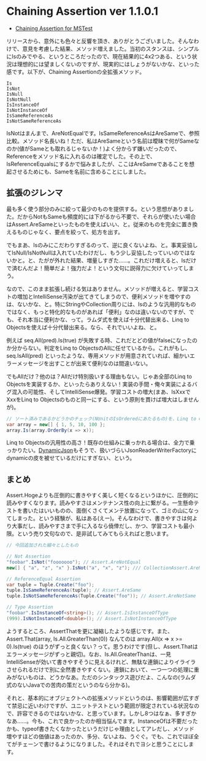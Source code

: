 # Chaining Assertion ver 1.1.0.1

* [Chaining Assertion for MSTest](http://chainingassertion.codeplex.com/ "Chaining Assertion for MSTest")

リリースから、意外にも色々と反響を頂き、ありがとうございました。そんなわけで、意見を考慮した結果、メソッド増えました。当初のスタンスは、シンプルにIsのみでやる、というところだったので、現在結果的に4x2つある、という状況は理想的には望ましくないのですが、現実的にはしょうがないかな、といった感です。以下が、Chaining Assertionの全拡張メソッド。

```text
Is
IsNot
IsNull
IsNotNull
IsInstanceOf
IsNotInstanceOf
IsSameReferenceAs
IsNotSameReferenceAs
```

IsNotはまんまで、AreNotEqualです。IsSameReferenceAsはAreSameで、参照比較。メソッド名長いね！ただ、私はAreSameという名前は曖昧で何がSameなのか(値がSameとも取れるじゃないか！)よく分からず嫌いだったので、Referenceをメソッド名に入れるのは確定でした。その上で、IsReferenceEqualsにするかで悩みましたが、ここはAreSameであることを想起させるためにも、Sameを名前に含めることにしました。

拡張のジレンマ
---
最も多く使う部分のみに絞って最少のものを提供する。という思想がありました。だからNotもSameも頻度的には下がるから不要で、それらが使いたい場合はAssert.AreSameといったものを使えばいい、と。従来のものを完全に置き換えるものじゃなく、要点を絞って、処方を出す。

でもまあ、Isのみにこだわりすぎるのって、逆に良くないよね、と。事実妥協してIsNull/IsNotNullは入れていたわけだし、もう少し妥協したっていいのではないかと。と、たがが外れた結果、増量しすぎた……。これだけ増えると、Isだけで済むんだよ！簡単だよ！強力だよ！という文句に説得力に欠けていってしまう。

なので、このまま拡張し続ける気はありません。メソッドが増えると、学習コストの増加とIntelliSense汚染が出てきてしまうので、便利メソッドを増やすのは、ないかな、と。特にStringやCollection周りには、Isのような汎用的なものではなく、もっと特化的なものがあれば「便利」なのは違いないのですが、でも、それ本当に便利かな、って。ラムダ式を使えば十分代替出来る、Linq to Objectsを使えば十分代替出来る。なら、それでいいよね、と。

例えば seq.All(pred).Is(true) が失敗する時、これだとどの値がfalseになったのか分からない。判定をLinq to ObjectsのAllに任せているから。これがもし、 seq.IsAll(pred) といったような、専用メソッドが用意されていれば、細かいエラーメッセージを出すことが出来て便利なのは間違いない。

でもAllだけ？他のは？Allだけ特別扱いする理由もない。じゃあ全部のLinq to Objectsを実装するか、といったらありえない！実装の手間・俺々実装によるバグ混入の可能性、そしてIntelliSense爆発。学習コストの増大(まあ、IsXxxでXxxをLinq to Objectsのものと同一にする、という原則を貫けば増大はしませんが)。

```csharp
// ソート済みであるかどうかのチェック(NUnitのIsOrderedにあたるもの)を、Linq to Objectsで
var array = new[] { 1, 5, 10, 100 };
array.Is(array.OrderBy(x => x));
```

Linq to Objectsの汎用性の高さ！既存の仕組みに乗っかれる場合は、全力で乗っかりたい。[DynamicJson](http://dynamicjson.codeplex.com/)もそうで、扱いづらいJsonReaderWriterFactoryにdynamicの皮を被せているだけにすぎない、という。

まとめ
---
Assert.Hogeよりも圧倒的に書きやすく美しく短くなるというほかに、圧倒的に読みやすくなります。読みやすさはメンテナンス性の向上に繋がる。一生懸命テストを書いたはいいものの、面倒くさくてメンテ放置になって、ゴミの山になってしまった。という経験が、私はある(えー)。そんなわけで、書きやすさは何より大事だし、読みやすさまで手に入るなら僥倖だし、かつ、学習コストも最小限。という売り文句なので、是非試してみてもらえればと思います。

```csharp
// 今回追加された細々としたもの

// Not Assertion
"foobar".IsNot("fooooooo"); // Assert.AreNotEqual
new[] { "a", "z", "x" }.IsNot("a", "x", "z"); /// CollectionAssert.AreNotEqual

// ReferenceEqual Assertion
var tuple = Tuple.Create("foo");
tuple.IsSameReferenceAs(tuple); // Assert.AreSame
tuple.IsNotSameReferenceAs(Tuple.Create("foo")); // Assert.AreNotSame

// Type Assertion
"foobar".IsInstanceOf<string>(); // Assert.IsInstanceOfType
(999).IsNotInstanceOf<double>(); // Assert.IsNotInstanceOfType
```

ようするところ、AssertThatを更に凝縮したような感じです。また、 Assert.That(array, Is.All.GreaterThan(0)) なんてのは array.All(x => x >= 0).Is(true) のほうがずっと良くない？って。思うわけです(但し、Assert.Thatはエラーメッセージがずっと親切)。なお、Is.All.GreaterThanは、一見IntelliSenseが効いて書きやすそうに見えるけれど、無駄な連鎖によりイライラさせられるだけで別に全然書きやすくない。連鎖において、一つ一つの処理に重みがないものは、どうかなあ。ただのシンタックス遊びだよ、こんなの(ラムダ式のないJavaでの苦肉の策だというのなら分かる)。

それと、基本的にオブジェクトへの拡張メソッドというのは、影響範囲が広すぎて禁忌に近いわけですが、ユニットテストという範囲が限定されている状況なので、許容できるのではないかな、と思っています。しかし8つはなぁ、多すぎかなあ……。今も、これで良かったのか相当悩んでます。InstanceOfは不要だったかも、typeof書きたくなかったというだけじゃ理由としてアレだし、メソッド増やすほどの価値はあったのか、多分、ないよね、うぐぐ。でも、これでほぼ全てがチェーンで書けるようになりました。それはそれでヨシと思うことにします。